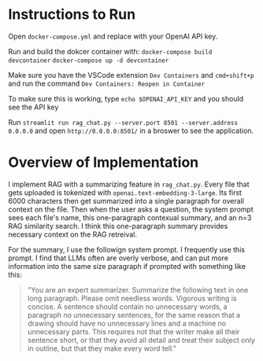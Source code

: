 # Instructions to Run
Open `docker-compose.yml` and replace <API-KEY> with your OpenAI API key.

Run and build the dokcer container with:
`docker-compose build devcontainer`
`docker-compose up -d devcontainer`

Make sure you have the VSCode extension `Dev Containers` and `cmd+shift+p` and run the command `Dev Containers: Reopen in Container`

To make sure this is working, type `echo $OPENAI_API_KEY` and you should see the API key

Run `streamlit run rag_chat.py --server.port 8501 --server.address 0.0.0.0` and open `http://0.0.0.0:8501/` in a broswer to see the application.

# Overview of Implementation
I implement RAG with a summarizing feature in `rag_chat.py`. Every file that gets uploaded is tokenized with `openai.text-embedding-3-large`. Its first 6000 characters then get summarized into a single paragraph for overall context on the file. Then when the user asks a question, the system prompt sees each file's name, this one-paragraph contexual summary, and an n=3 RAG similarity search. I think this one-paragraph summary provides necessary context on the RAG retreival.

For the summary, I use the followign system prompt. I frequently use this prompt. I find that LLMs often are overly verbose, and can put more information into the same size paragraph if prompted with something like this:
> "You are an expert summarizer. Summarize the following text in one long paragraph. Please omit needless words. Vigorous writing is concise. A sentence should contain no unnecessary words, a paragraph no unnecessary sentences, for the same reason that a drawing should have no unnecessary lines and a machine no unnecessary parts. This requires not that the writer make all their sentence short, or that they avoid all detail and treat their subject only in outline, but that they make every word tell."

